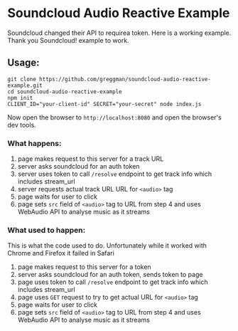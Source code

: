 # Soundcloud Audio Reactive Example

Soundcloud changed their API to requirea token.
Here is a working example. Thank you Soundcloud!
example to work.

## Usage:

```
git clone https://github.com/greggman/soundcloud-audio-reactive-example.git
cd soundcloud-audio-reactive-example
npm init
CLIENT_ID="your-client-id" SECRET="your-secret" node index.js
```

Now open the browser to `http://localhost:8080` and open the
browser's dev tools.

### What happens:

1. page makes request to this server for a track URL
2. server asks soundcloud for an auth token
3. server uses token to call `/resolve` endpoint to get track info which includes stream_url
4. server requests actual track URL URL for `<audio>` tag
5. page waits for user to click
6. page sets `src` field of `<audio>` tag to URL from step 4 and uses WebAudio API to analyse music as it streams

### What used to happen:

This is what the code used to do. Unfortunately while it
worked with Chrome and Firefox it failed in Safari

1. page makes request to this server for a token
2. server asks soundcloud for an auth token, sends token to page
3. page uses token to call `/resolve` endpoint to get track info which includes stream_url
4. page uses `GET` request to try to get actual URL for `<audio>` tag
5. page waits for user to click
6. page sets `src` field of `<audio>` tag to URL from step 4 and uses WebAudio API to analyse music as it streams

